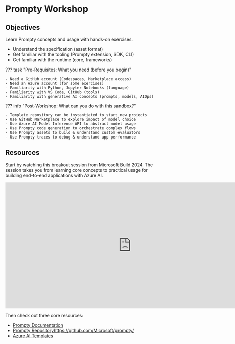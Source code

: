 # Prompty Workshop

## Objectives

Learn Prompty concepts and usage with hands-on exercises.

- Understand the specification (asset format)
- Get familiar with the tooling (Prompty extension, SDK, CLI)
- Get familiar with the runtime (core, frameworks)

??? task "Pre-Requisites: What you need (before you begin)"

    - Need a GitHub account (Codespaces, Marketplace access)
    - Need an Azure account (for some exercises)
    - Familiarity with Python, Jupyter Notebooks (language)
    - Familiarity with VS Code, GitHub (tools)
    - Familiarity with generative AI concepts (prompts, models, AIOps)


??? info "Post-Workshop: What can you do with this sandbox?"

    - Template repository can be instantiated to start new projects
    - Use GitHub Marketplace to explore impact of model choice 
    - Use Azure AI Model Inference API to abstract model usage
    - Use Prompty code generation to orchestrate complex flows
    - Use Prompty assets to build & understand custom evaluators
    - Use Prompty traces to debug & understand app performance

## Resources

 Start by watching this breakout session from Microsoft Build 2024. The session takes you from learning core concepts to practical usage for building end-to-end applications with Azure AI.

 <iframe width="800" height="400" src="https://www.youtube.com/embed/HALMFU7o9Gc" title="BRK114:Practical End-to-End AI Development using Prompty and AI Studio" frameborder="0" allowfullscreen></iframe>

Then check out three core resources:

 * [Prompty Documentation](https://prompty.ai/docs)
 * [Prompty Repository]()https://github.com/Microsoft/prompty/
 * [Azure AI Templates](https://learn.microsoft.com/en-us/collections/5pq0uompdgje8d)
